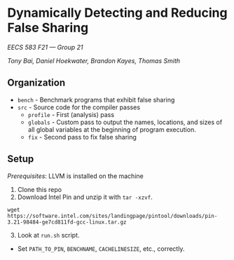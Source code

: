 # Dynamically Detecting and Reducing False Sharing
*EECS 583 F21 &mdash; Group 21*

*Tony Bai, Daniel Hoekwater, Brandon Kayes, Thomas Smith*

## Organization
- `bench` - Benchmark programs that exhibit false sharing
- `src`   - Source code for the compiler passes
  - `profile` - First (analysis) pass
  - `globals` - Custom pass to output the names, locations,
                and sizes of all global variables at the
                beginning of program execution.
  - `fix`     - Second pass to fix false sharing

## Setup
*Prerequisites*: LLVM is installed on the machine
1. Clone this repo
2. Download Intel Pin and unzip it with `tar -xzvf`.
```
wget https://software.intel.com/sites/landingpage/pintool/downloads/pin-3.21-98484-ge7cd811fd-gcc-linux.tar.gz
```
3. Look at `run.sh` script. 
  - Set `PATH_TO_PIN`, `BENCHNAME`, `CACHELINESIZE`, etc., correctly.
